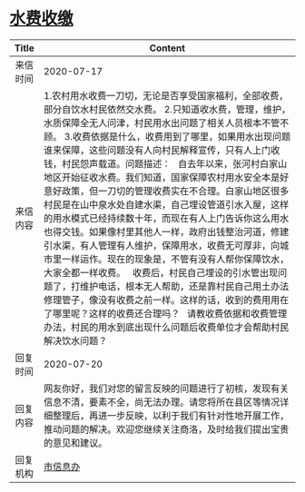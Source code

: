 # [水费收缴](http://www.shangluo.gov.cn/zmhd/ldxxxx.jsp?urltype=leadermail.LeaderMailContentUrl&wbtreeid=1112&leadermailid=6200)

| Title |                                                                                                                                                                                                                                                         Content                                                                                                                                                                                                                                                         |
|:-----:|-------------------------------------------------------------------------------------------------------------------------------------------------------------------------------------------------------------------------------------------------------------------------------------------------------------------------------------------------------------------------------------------------------------------------------------------------------------------------------------------------------------------------|
| 来信时间  | 2020-07-17                                                                                                                                                                                                                                                                                                                                                                                                                                                                                                              |
| 来信内容  | 1.农村用水收费一刀切，无论是否享受国家福利，全部收费，部分自饮水村民依然交水费。 2.只知道收水费，管理，维护，水质保障全无人问津，村民用水出问题了相关人员根本不管不顾。 3.收费依据是什么，收费用到了哪里，如果用水出现问题谁来保障，这些问题没有人向村民解释宣传，只有人上门收钱，村民怨声载道。问题描述：   自去年以来，张河村白家山地区开始征收水费。我们知道，国家保障农村用水安全本是好意好政策，但一刀切的管理收费实在不合理。白家山地区很多村民是在山中泉水处自建水渠，自己埋设管道引水入屋，这样的用水模式已经持续数十年，而现在有人上门告诉你这么用水也得交钱。如果像村里其他人一样，政府出钱整治河道，修建引水渠，有人管理有人维护，保障用水，收费无可厚非，向城市里一样运作。现在的现象是，不管有没有人帮你保障饮水，大家全都一样收费。   收费后，村民自己埋设的引水管出现问题了，打维护电话，根本无人帮助，还是靠村民自己用土办法修理管子，像没有收费之前一样。这样的话，收到的费用用在了哪里呢？这样的收费还合理吗？   请教收费依据和收费管理办法，村民的用水到底出现什么问题后收费单位才会帮助村民解决饮水问题？ |
| 回复时间  | 2020-07-20                                                                                                                                                                                                                                                                                                                                                                                                                                                                                                              |
| 回复内容  | 网友你好，我们对您的留言反映的问题进行了初核，发现有关信息不清，要素不全，尚无法办理。请您将所在县区等情况详细整理后，再进一步反映，以利于我们有针对性地开展工作，推动问题的解决。欢迎您继续关注商洛，及时给我们提出宝贵的意见和建议。                                                                                                                                                                                                                                                                                                                                                                                                     |
| 回复机构  | [市信息办](../../category/agencies/市信息办.md)                                                                                                                                                                                                                                                                                                                                                                                                                                                                                 |